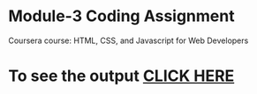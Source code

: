 

# Module-3 Coding Assignment

Coursera course: HTML, CSS, and Javascript for Web Developers

# To see the output [CLICK HERE](https://spardn.github.io/Coursera-HTML-CSS-and-JavaScript-for-Web-Developers-master/Assignments/module-3/index.html)

